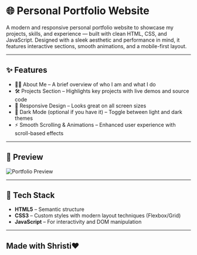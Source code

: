 # 🌐 Personal Portfolio Website

A modern and responsive personal portfolio website to showcase my projects, skills, and experience — built with clean HTML, CSS, and JavaScript. Designed with a sleek aesthetic and performance in mind, it features interactive sections, smooth animations, and a mobile-first layout.

---

## ✨ Features
- 👨‍💻 About Me – A brief overview of who I am and what I do
- 🛠️ Projects Section – Highlights key projects with live demos and source code
- 📱 Responsive Design – Looks great on all screen sizes
- 🌙 Dark Mode (optional if you have it) – Toggle between light and dark themes
- ⚡ Smooth Scrolling & Animations – Enhanced user experience with scroll-based effects

---

## 📸 Preview
![Portfolio Preview](portfolio.png)

---

## 🚀 Tech Stack

- **HTML5** – Semantic structure
- **CSS3** – Custom styles with modern layout techniques (Flexbox/Grid)
- **JavaScript** – For interactivity and DOM manipulation

---

## Made with Shristi❤️
